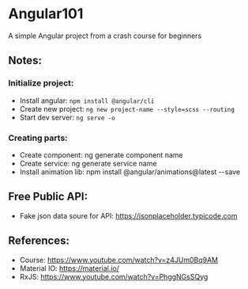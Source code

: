 # Angular101
A simple Angular project from a crash course for beginners

## Notes:

### Initialize project:
- Install angular:       ```npm install @angular/cli```
- Create new project:    ``ng new project-name --style=scss --routing``
- Start dev server:      `ng serve -o`


### Creating parts:

- Create component:      ng generate component name
- Create service:        ng generate service name
- Install animation lib: npm install @angular/animations@latest --save


## Free Public API:

- Fake json data soure for API: https://jsonplaceholder.typicode.com


## References: 

- Course: https://www.youtube.com/watch?v=z4JUm0Bq9AM
- Material IO: https://material.io/
- RxJS: https://www.youtube.com/watch?v=PhggNGsSQyg

